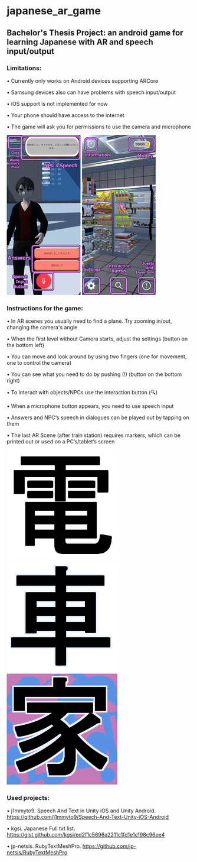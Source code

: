 ﻿# japanese_ar_game

## Bachelor's Thesis Project: an android game for learning Japanese with AR and speech input/output

### Limitations: 
• Currently only works on Android devices supporting ARCore

• Samsung devices also can have problems with speech input/output

• iOS support is not implemented for now

• Your phone should have access to the internet

• The game will ask you for permissions to use the camera and microphone


![UI Dialog](/readme_images/game_dialog_guide.jpg) ![Normal UI](/readme_images/game_shop2.jpg)

### Instructions for the game:
• In AR scenes you usually need to find a plane. Try zooming in/out, changing the camera's angle

• When the first level without Camera starts, adjust the settings (button on the bottom left)

• You can move and look around by using two fingers (one for movement, one to control the camera)

• You can see what you need to do by pushing (!) (button on the bottom right)

• To interact with objects/NPCs use the interaction button (🔍)

• When a microphone button appears, you need to use speech input

• Answers and NPC‘s speech in dialogues can be played out by tapping on them

• The last AR Scene (after train station) requires markers, which can be printed out or used on a PC’s/tablet’s screen

![Marker 1](/readme_images/Tracker1.png) ![Marker 2](/readme_images/Tracker2.png)![Marker 3](/readme_images/Tracker3.png)


### Used projects:
• j1mmyto9. Speech And Text in Unity iOS and Unity Android. https://github.com/j1mmyto9/Speech-And-Text-Unity-iOS-Android

• kgsi. Japanese Full txt list. https://gist.github.com/kgsi/ed2f1c5696a2211c1fd1e1e198c96ee4

• jp-netsis. RubyTextMeshPro. https://github.com/jp-netsis/RubyTextMeshPro



